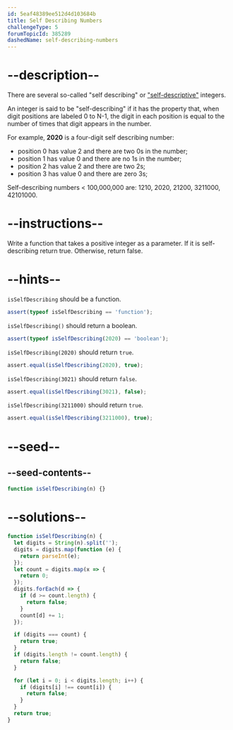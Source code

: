 ```yaml
---
id: 5eaf48389ee512d4d103684b
title: Self Describing Numbers
challengeType: 5
forumTopicId: 385289
dashedName: self-describing-numbers
---
```


# --description--

There are several so-called "self describing" or ["self-descriptive"](https://en.wikipedia.org/wiki/Self-descriptive_number) integers.

An integer is said to be "self-describing" if it has the property that, when digit positions are labeled 0 to N-1, the digit in each position is equal to the number of times that digit appears in the number.

For example, **2020** is a four-digit self describing number:

<ul>
    <li> position 0 has value 2 and there are two 0s in the number; </li>
    <li> position 1 has value 0 and there are no 1s in the number; </li>
    <li> position 2 has value 2 and there are two 2s; </li>
    <li> position 3 has value 0 and there are zero 3s; </li>
</ul>

Self-describing numbers &lt; 100,000,000 are: 1210, 2020, 21200, 3211000, 42101000.

# --instructions--

Write a function that takes a positive integer as a parameter. If it is self-describing return true. Otherwise, return false.

# --hints--

`isSelfDescribing` should be a function.

```js
assert(typeof isSelfDescribing == 'function');
```

`isSelfDescribing()` should return a boolean.

```js
assert(typeof isSelfDescribing(2020) == 'boolean');
```

`isSelfDescribing(2020)` should return `true`.

```js
assert.equal(isSelfDescribing(2020), true);
```

`isSelfDescribing(3021)` should return `false`.

```js
assert.equal(isSelfDescribing(3021), false);
```

`isSelfDescribing(3211000)` should return `true`.

```js
assert.equal(isSelfDescribing(3211000), true);
```

# --seed--

## --seed-contents--

```js
function isSelfDescribing(n) {}
```

# --solutions--

```js
function isSelfDescribing(n) {
  let digits = String(n).split('');
  digits = digits.map(function (e) {
    return parseInt(e);
  });
  let count = digits.map(x => {
    return 0;
  });
  digits.forEach(d => {
    if (d >= count.length) {
      return false;
    }
    count[d] += 1;
  });

  if (digits === count) {
    return true;
  }
  if (digits.length != count.length) {
    return false;
  }

  for (let i = 0; i < digits.length; i++) {
    if (digits[i] !== count[i]) {
      return false;
    }
  }
  return true;
}
```

